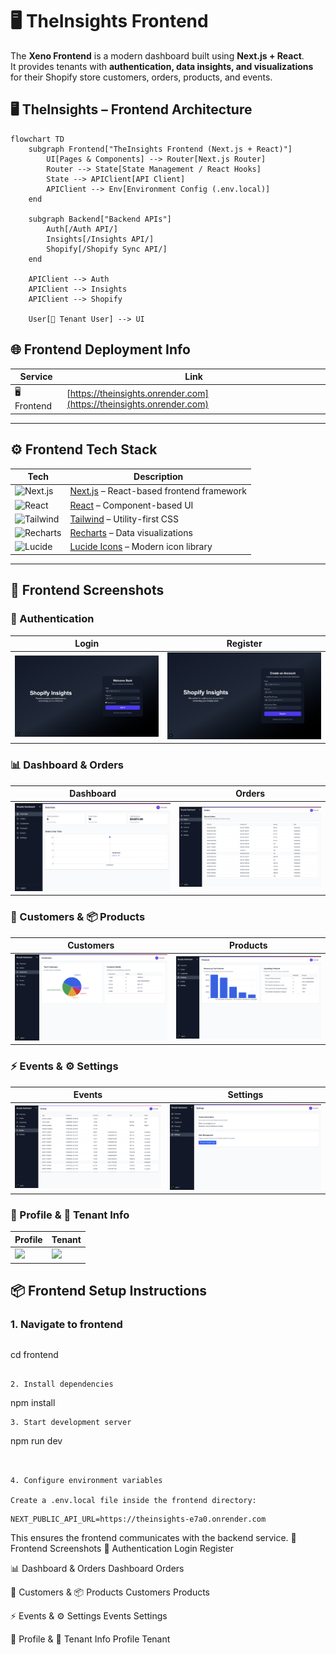 # 🖥️ TheInsights Frontend

The **Xeno Frontend** is a modern dashboard built using **Next.js + React**.  
It provides tenants with **authentication, data insights, and visualizations** for their Shopify store customers, orders, products, and events.




## 🖥️ TheInsights – Frontend Architecture

```mermaid
flowchart TD
    subgraph Frontend["TheInsights Frontend (Next.js + React)"]
        UI[Pages & Components] --> Router[Next.js Router]
        Router --> State[State Management / React Hooks]
        State --> APIClient[API Client]
        APIClient --> Env[Environment Config (.env.local)]
    end

    subgraph Backend["Backend APIs"]
        Auth[/Auth API/]
        Insights[/Insights API/]
        Shopify[/Shopify Sync API/]
    end

    APIClient --> Auth
    APIClient --> Insights
    APIClient --> Shopify

    User[👤 Tenant User] --> UI
```
## 🌐 Frontend Deployment Info

| Service   | Link |
|-----------|------|
| 🖥️ Frontend | [https://theinsights.onrender.com](https://theinsights.onrender.com) |

---

## ⚙️ Frontend Tech Stack

| Tech | Description |
|------|-------------|
| ![Next.js](https://img.shields.io/badge/Next.js-SSR-black?logo=nextdotjs) | [Next.js](https://nextjs.org/) – React-based frontend framework |
| ![React](https://img.shields.io/badge/React-18-blue?logo=react) | [React](https://react.dev/) – Component-based UI |
| ![Tailwind](https://img.shields.io/badge/Tailwind-CSS-blue?logo=tailwind-css) | [Tailwind](https://tailwindcss.com/) – Utility-first CSS |
| ![Recharts](https://img.shields.io/badge/Recharts-Charts-orange?logo=chart.js) | [Recharts](https://recharts.org/en-US/) – Data visualizations |
| ![Lucide](https://img.shields.io/badge/Lucide-Icons-green?logo=lucide) | [Lucide Icons](https://lucide.dev/) – Modern icon library |

---

## 📸 Frontend Screenshots

### 🔐 Authentication
| Login | Register |
|-------|----------|
| ![](assets/login.png) | ![](assets/register.png) |

### 📊 Dashboard & Orders
| Dashboard | Orders |
|-----------|--------|
| ![](assets/dashboard.png) | ![](assets/orders.png) |

### 👥 Customers & 📦 Products
| Customers | Products |
|-----------|----------|
| ![](assets/customers.png) | ![](assets/products.png) |

### ⚡ Events & ⚙️ Settings
| Events | Settings |
|--------|----------|
| ![](assets/events.png) | ![](assets/settings.png) |

### 👤 Profile & 🏢 Tenant Info
| Profile | Tenant |
|---------|--------|
| ![](assets/profile.png) | ![](assets/tenant.png) |


## 📦 Frontend Setup Instructions

### 1. Navigate to frontend
```bash

```
cd frontend
```

2. Install dependencies
```
npm install
```
3. Start development server
```
npm run dev
```


4. Configure environment variables

Create a .env.local file inside the frontend directory:

```
```
NEXT_PUBLIC_API_URL=https://theinsights-e7a0.onrender.com

```
This ensures the frontend communicates with the backend service.
📸 Frontend Screenshots
🔐 Authentication
Login	Register
	
📊 Dashboard & Orders
Dashboard	Orders
	
👥 Customers & 📦 Products
Customers	Products
	
⚡ Events & ⚙️ Settings
Events	Settings
	
👤 Profile & 🏢 Tenant Info
Profile	Tenant

